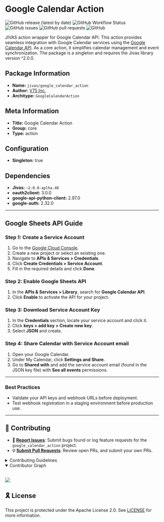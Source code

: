 # Google Calendar Action

![GitHub release (latest by date)](https://img.shields.io/github/v/release/TrueSelph/google_calendar_action)
![GitHub Workflow Status](https://img.shields.io/github/actions/workflow/status/TrueSelph/google_calendar_action/test-google_calendar_action.yaml)
![GitHub issues](https://img.shields.io/github/issues/TrueSelph/google_calendar_action)
![GitHub pull requests](https://img.shields.io/github/issues-pr/TrueSelph/google_calendar_action)
![GitHub](https://img.shields.io/github/license/TrueSelph/google_calendar_action)

JIVAS action wrapper for Google Calendar API. This action provides seamless integration with Google Calendar services using the [Google Calendar API](https://developers.google.com/calendar/api). As a core action, it simplifies calendar management and event synchronization. The package is a singleton and requires the Jivas library version ^2.0.0.

## Package Information
- **Name:** `jivas/google_calendar_action`
- **Author:** [V75 Inc.](https://v75inc.com/)
- **Architype:** `GoogleCalendarAction`

## Meta Information
- **Title:** Google Calendar Action
- **Group:** core
- **Type:** action

## Configuration
- **Singleton:** true

## Dependencies
- **Jivas:** `~2.0.0-aplha.40`
- **oauth2client:** 3.0.0
- **google-api-python-client:** 2.97.0
- **google-auth:** 2.32.0

---

## Google Sheets API Guide

### Step 1: Create a Service Account

1. Go to the [Google Cloud Console](https://console.cloud.google.com/).
2. Create a new project or select an existing one.
3. Navigate to **APIs & Services > Credentials**.
4. Click **Create Credentials > Service Account**.
5. Fill in the required details and click **Done**.

### Step 2: Enable Google Sheets API

1. In the **APIs & Services > Library**, search for **Google Calendar API**.
2. Click **Enable** to activate the API for your project.

### Step 3: Download Service Account Key

1. In the **Credentials** section, locate your service account and click it.
2. Click **keys > add key > Create new key**.
4. Select **JSON** and create.

### Step 4: Share Calendar with Service Account email

1. Open your Google Calendar.
2. Under My Calendar, click **Settings and Share**.
3. Go to **Shared with** and add the service account email (found in the JSON key file) with **See all events** permissions.

---

### Best Practices
- Validate your API keys and webhook URLs before deployment.
- Test webhook registration in a staging environment before production use.

---

## 🔰 Contributing

- **🐛 [Report Issues](https://github.com/TrueSelph/google_calendar_action/issues)**: Submit bugs found or log feature requests for the `google_calendar_action` project.
- **💡 [Submit Pull Requests](https://github.com/TrueSelph/google_calendar_action/blob/main/CONTRIBUTING.md)**: Review open PRs, and submit your own PRs.

<details closed>
<summary>Contributing Guidelines</summary>

1. **Fork the Repository**: Start by forking the project repository to your GitHub account.
2. **Clone Locally**: Clone the forked repository to your local machine using a git client.
   ```sh
   git clone https://github.com/TrueSelph/google_calendar_action
   ```
3. **Create a New Branch**: Always work on a new branch, giving it a descriptive name.
   ```sh
   git checkout -b new-feature-x
   ```
4. **Make Your Changes**: Develop and test your changes locally.
5. **Commit Your Changes**: Commit with a clear message describing your updates.
   ```sh
   git commit -m 'Implemented new feature x.'
   ```
6. **Push to GitHub**: Push the changes to your forked repository.
   ```sh
   git push origin new-feature-x
   ```
7. **Submit a Pull Request**: Create a PR against the original project repository. Clearly describe the changes and their motivations.
8. **Review**: Once your PR is reviewed and approved, it will be merged into the main branch. Congratulations on your contribution!
</details>

<details open>
<summary>Contributor Graph</summary>
<br>
<p align="left">
    <a href="https://github.com/TrueSelph/google_calendar_action/graphs/contributors">
        <img src="https://contrib.rocks/image?repo=TrueSelph/google_calendar_action" />
   </a>
</p>
</details>

## 🎗 License

This project is protected under the Apache License 2.0. See [LICENSE](../LICENSE) for more information.